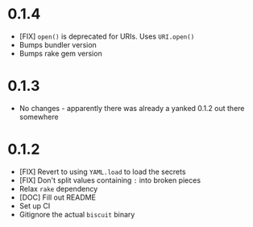 # 0.1.4
- [FIX] `open()` is deprecated for URIs. Uses `URI.open()`
- Bumps bundler version
- Bumps rake gem version

# 0.1.3
- No changes - apparently there was already a yanked 0.1.2 out there somewhere

# 0.1.2

- [FIX] Revert to using `YAML.load` to load the secrets
- [FIX] Don't split values containing `:` into broken pieces
- Relax `rake` dependency
- [DOC] Fill out README
- Set up CI
- Gitignore the actual `biscuit` binary
